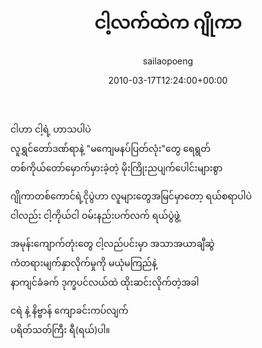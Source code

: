 ﻿---
_last_editor_used_jetpack: block-editor
_publicize_job_id: "59330160995"
_wp_old_date: "2021-06-08"
author: sailaopoeng
categories:
  - poems
date: "2010-03-17T12:24:00+00:00"
parent_post_id: null
post_id: "58"
timeline_notification: "1623105853"
title: ငါ့လက်ထဲက ဂျိုကာ
url: /2010/03/17/ငါ့လက်ထဲက-ဂျိုကာ/

---
ငါဟာ ငါ့ရဲ့ ဟာသပါပဲ  
လူရွှင်တော်ဒဏ်ရာနဲ့ "မကျေမနပ်ပြတ်လုံး"တွေ ရေရွတ်  
တစ်ကိုယ်တော်မှောက်မှားခဲ့တဲ့ မိုးကြိုးညပျက်ပေါင်းများစွာ

ဂျိုကာတစ်ကောင်ရဲ့ငိုပွဲဟာ လူများတွေအမြင်မှာတော့ ရယ်စရာပါပဲ  
ငါလည်း ငါ့ကိုယ်ငါ ဝမ်းနည်းပက်လက် ရယ်ပွဲဖွဲ့

အမုန်းကျောက်တုံးတွေ ငါ့လည်ပင်းမှာ အသာအယာချီဆွဲ  
ကံတရားမျက်နှာလိုက်မှုကို မယုံမကြည်နဲ့  
နာကျင်ခံခက် ဒုက္ခပင်လယ်ထဲ ထိုးဆင်းလိုက်တဲ့အခါ

ငရဲ နဲ့ နိဗ္ဗာန် ကျောခင်းကပ်လျက်  
ပရိတ်သတ်ကြီး ရီ(ရယ်)ပါ။
